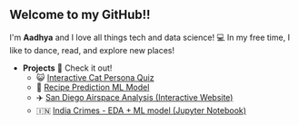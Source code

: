 ## Welcome to my GitHub!!

I'm **Aadhya** and I love all things tech and data science! 💻 In my free time, I like to dance, read, and explore new places!

- **Projects** 🕺 Check it out!
  - 😺  [Interactive Cat Persona Quiz](https://aadhyanav.github.io/CatWonderland/)  
  - 🍲  [Recipe Prediction ML Model](https://aadhyanav.github.io/Recipe_Ratings/)  
  - ✈️  [San Diego Airspace Analysis (Interactive Website)](https://antoinecarre1.github.io/Final-Project/)  
  - 🇮🇳  [India Crimes - EDA + ML model (Jupyter Notebook)](https://github.com/aadhyanav/india_crimes_analysis/blob/main/india_crimes.ipynb)

